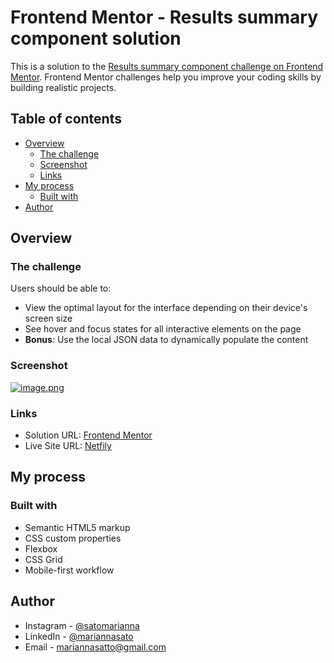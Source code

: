 # Frontend Mentor - Results summary component solution

This is a solution to the [Results summary component challenge on Frontend Mentor](https://www.frontendmentor.io/challenges/results-summary-component-CE_K6s0maV). Frontend Mentor challenges help you improve your coding skills by building realistic projects. 

## Table of contents

- [Overview](#overview)
  - [The challenge](#the-challenge)
  - [Screenshot](#screenshot)
  - [Links](#links)
- [My process](#my-process)
  - [Built with](#built-with)
- [Author](#author)

## Overview

### The challenge

Users should be able to:

- View the optimal layout for the interface depending on their device's screen size
- See hover and focus states for all interactive elements on the page
- **Bonus**: Use the local JSON data to dynamically populate the content

### Screenshot

[![image.png](https://i.postimg.cc/sgX9WPVT/image.png)](https://postimg.cc/xcwzDzNm)

### Links

- Solution URL: [Frontend Mentor](https://www.frontendmentor.io/solutions/practice-solution-with-basic-flex-29CWlwotS7)
- Live Site URL: [Netfily](https://resultsummarymariannasato.netlify.app/)

## My process

### Built with

- Semantic HTML5 markup
- CSS custom properties
- Flexbox
- CSS Grid
- Mobile-first workflow

## Author

- Instagram - [@satomarianna](https://www.instagram.com/satomarianna)
- LinkedIn - [@mariannasato](https://www.linkedin.com/in/mariannasato/)
- Email - [mariannasatto@gmail.com](mailto:mariannasato@gmail.com)
